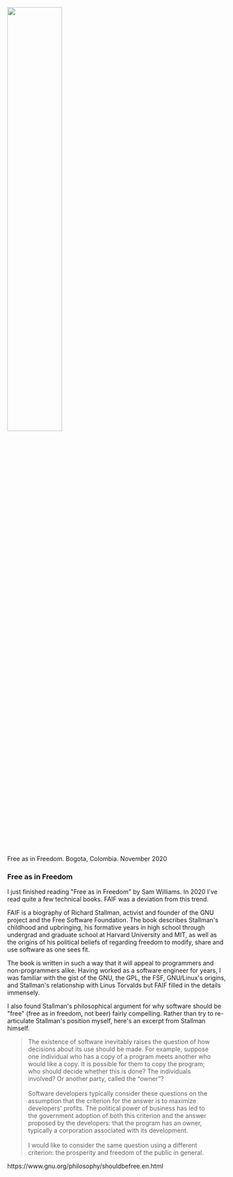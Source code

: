 <img src="/static/images/2020-11-09/free_as_in_freedom.jpeg" style="width:50%;">
<figcaption>Free as in Freedom. Bogota, Colombia. November 2020</figcaption>

### Free as in Freedom 

I just finished reading "Free as in Freedom" by Sam Williams. In 2020 I've read
quite a few technical books. FAIF was a deviation from this trend.

FAIF is a biography of Richard Stallman, activist and founder of the GNU
project and the Free Software Foundation. The book describes Stallman's
childhood and upbringing, his formative years in high school through undergrad
and graduate school at Harvard University and MIT, as well as the origins of
his political beliefs of regarding freedom to modify, share and use software as
one sees fit.

The book is written in such a way that it will appeal to programmers and
non-programmers alike. Having worked as a software engineer for years, I was
familiar with the gist of the GNU, the GPL, the FSF, GNU/Linux's origins, and
Stallman's relationship with Linus Torvalds but FAIF filled in the details immensely.

I also found Stallman's philosophical argument for why software should be "free" (free
as in freedom, not beer) fairly compelling. Rather than try to re-articulate
Stallman's position myself, here's an excerpt from Stallman himself.

<blockquote class="blockquote" style="margin-left: 2rem; margin-right: 2rem;" cite="https://www.gnu.org/philosophy/shouldbefree.en.html">
The existence of software inevitably raises the question of how decisions about its use should be made. For example, suppose one individual who has a copy of a program meets another who would like a copy. It is possible for them to copy the program; who should decide whether this is done? The individuals involved? Or another party, called the “owner”? 
<br />
<br />
Software developers typically consider these questions on the assumption that the criterion for the answer is to maximize developers' profits. The political power of business has led to the government adoption of both this criterion and the answer proposed by the developers: that the program has an owner, typically a corporation associated with its development.
<br />
<br />
I would like to consider the same question using a different criterion: the prosperity and freedom of the public in general.
</blockquote>
https://www.gnu.org/philosophy/shouldbefree.en.html

